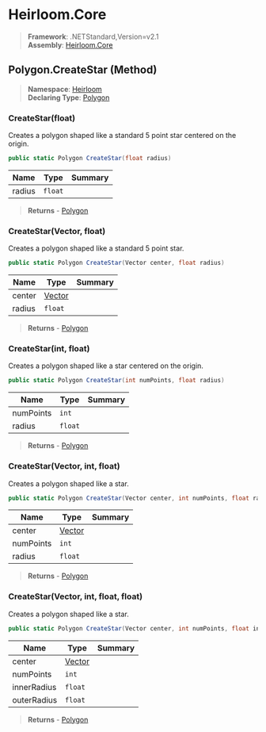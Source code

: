 # Heirloom.Core

> **Framework**: .NETStandard,Version=v2.1  
> **Assembly**: [Heirloom.Core][0]

## Polygon.CreateStar (Method)

> **Namespace**: [Heirloom][0]  
> **Declaring Type**: [Polygon][1]

### CreateStar(float)

Creates a polygon shaped like a standard 5 point star centered on the origin.

```cs
public static Polygon CreateStar(float radius)
```

| Name   | Type    | Summary |
|--------|---------|---------|
| radius | `float` |         |

> **Returns** - [Polygon][1]

### CreateStar(Vector, float)

Creates a polygon shaped like a standard 5 point star.

```cs
public static Polygon CreateStar(Vector center, float radius)
```

| Name   | Type        | Summary |
|--------|-------------|---------|
| center | [Vector][2] |         |
| radius | `float`     |         |

> **Returns** - [Polygon][1]

### CreateStar(int, float)

Creates a polygon shaped like a star centered on the origin.

```cs
public static Polygon CreateStar(int numPoints, float radius)
```

| Name      | Type    | Summary |
|-----------|---------|---------|
| numPoints | `int`   |         |
| radius    | `float` |         |

> **Returns** - [Polygon][1]

### CreateStar(Vector, int, float)

Creates a polygon shaped like a star.

```cs
public static Polygon CreateStar(Vector center, int numPoints, float radius)
```

| Name      | Type        | Summary |
|-----------|-------------|---------|
| center    | [Vector][2] |         |
| numPoints | `int`       |         |
| radius    | `float`     |         |

> **Returns** - [Polygon][1]

### CreateStar(Vector, int, float, float)

Creates a polygon shaped like a star.

```cs
public static Polygon CreateStar(Vector center, int numPoints, float innerRadius, float outerRadius)
```

| Name        | Type        | Summary |
|-------------|-------------|---------|
| center      | [Vector][2] |         |
| numPoints   | `int`       |         |
| innerRadius | `float`     |         |
| outerRadius | `float`     |         |

> **Returns** - [Polygon][1]

[0]: ../../../Heirloom.Core.md
[1]: ../Polygon.md
[2]: ../Vector.md

